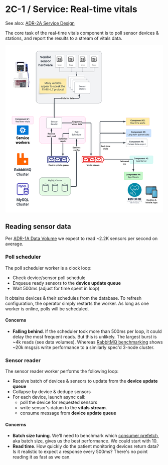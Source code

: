 # 2C-1 / Service: Real-time vitals

See also: [ADR-2A Service Design](ADR-2A-services-design.md)

The core task of the real-time vitals component is to poll sensor devices & stations, and report the results to a stream of vitals data.

![Real-time vitals services](../images/component-1-realtime-vitals.png)

## Reading sensor data

Per [ADR-1A Data Volume](ADR-1A-data-volumes.md) we expect to read ~2.2K sensors per second on average.

### Poll scheduler

The poll scheduler worker is a clock loop:

- Check device/sensor poll schedule
- Enqueue ready sensors to the **device update queue**
- Wait 500ms (adjust for time spent in loop)

It obtains devices & their schedules from the database. To refresh configuration, the operator simply restarts the worker. As long as one worker is online, polls will be scheduled.

#### Concerns

- **Falling behind**. If the scheduler took more than 500ms per loop, it could delay the most frequent reads. But this is unlikely. The largest burst is ~4k reads (see data volumes). Whereas [RabbitMQ benchmarking](https://www.rabbitmq.com/blog/2023/05/17/rabbitmq-3.12-performance-improvements#quorum-queues) shows ~20k msgs/s write performance to a similarly spec'd 3-node cluster.

### Sensor reader

The sensor reader worker performs the following loop:

- Receive batch of devices & sensors to update from the **device update queue**
- Collapse by device & dedupe sensors
- For each device, launch async call:
  - poll the device for requested sensors
  - write sensor's datum to the **vitals stream**.
  - consume message from **device update queue**

#### Concerns

- **Batch size tuning**. We'll need to benchmark which [consumer prefetch](https://www.rabbitmq.com/docs/consumer-prefetch), aka batch size, gives us the best performance. We could start with 10.
- **Read time**. How quickly do the patient monitoring devices return data? Is it realistic to expect a response every 500ms? There's no point reading it as fast as we can.
